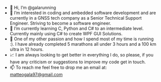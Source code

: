 - 👋 Hi, I’m @galarunning
- 👀 I’m interested in coding and ambedded software development and are currently in a GNSS tech company as a Senior Technical Support Engineer. Striving to become a software engineer.
- 🌱 I’m currently learning C, Python and C# to an intermediate level. Currently mainly using C# to create WPF GUI Solutions. 
- 🏃 One of my other passion and how I spend most of my time is running :). I have already completed 5 marathons all under 3 hours and a 100 km ultra in 12 hours.
- 📈 I am always looking to get better in everything I do, so please, if you have any criticism or suggestions to improve my code get in touch. 
- 📫 To reach me feel free to drop me an email at: matteogala97@gmail.com

